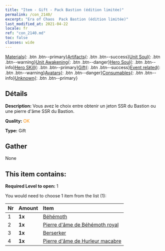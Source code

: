 ```yaml
---
title: "Item - Gift - Pack Bastion (édition limitée)"
permalink: /con_2140/
excerpt: "Era of Chaos  Pack Bastion (édition limitée)"
last_modified_at: 2021-04-22
locale: fr
ref: "con_2140.md"
toc: false
classes: wide
---
```

 [Materials](/ItemsFR/){: .btn .btn--primary}[Artifacts](/ItemsFR/Artifacts/){: .btn .btn--success}[Unit Soul](/ItemsFR/UnitSoul/){: .btn .btn--warning}[Unit Awakening](/ItemsFR/UnitAwakening/){: .btn .btn--danger}[Hero Soul](/ItemsFR/HeroSoul/){: .btn .btn--info}[Hero SKill](/ItemsFR/HeroSkill/){: .btn .btn--primary}[Gift](/ItemsFR/Gift/){: .btn .btn--success}[Event related](/ItemsFR/Events/){: .btn .btn--warning}[Avatars](/ItemsFR/Avatars/){: .btn .btn--danger}[Consumables](/ItemsFR/Consumables/){: .btn .btn--info}[Unknown](/ItemsFR/Unknown/){: .btn .btn--primary}

## Détails
 **Description:** Vous avez le choix entre obtenir un jeton SSR du Bastion ou une pierre d'âme SSR du Bastion.

 **Quality:** <span style="color: #FF8C00">OK</span>

 **Type:** Gift

## Gather

  None

## This item contains:

 **Required Level to open:** 1

 You would need to choose 1 item from the list (1):

  | Nr | Amount |     Item    |
  |:---|:-------|:------------|
  | 1 |  **1x** | [Béhémoth](/fr/Items/unt_223/) |  | 
  | 2 |  **1x** | [Pierre d'âme de Béhémoth royal](/fr/Items/unt_311/) |  | 
  | 3 |  **1x** | [Berserker](/fr/Items/unt_224/) |  | 
  | 4 |  **1x** | [Pierre d'âme de Hurleur macabre](/fr/Items/unt_312/) |  | 
